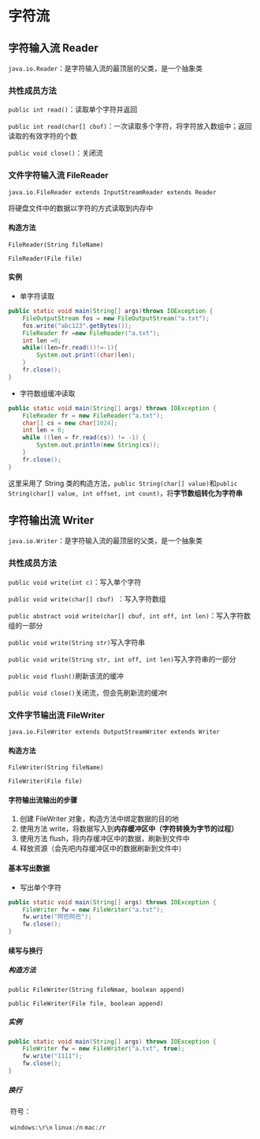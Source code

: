 # 字符流

## 字符输入流 Reader

`java.io.Reader`：是字符输入流的最顶层的父类，是一个抽象类

### 共性成员方法

`public int read()`：读取单个字符并返回

`public int read(char[] cbuf)`：一次读取多个字符，将字符放入数组中；返回读取的有效字符的个数

`public void close()`：关闭流

### 文件字符输入流 FileReader

`java.io.FileReader extends InputStreamReader extends Reader`

将硬盘文件中的数据以字符的方式读取到内存中

#### 构造方法

`FileReader(String fileName)`

`FileReader(File file)`

#### 实例

- 单字符读取

```java
public static void main(String[] args)throws IOException {
    FileOutputStream fos = new FileOutputStream("a.txt");
    fos.write("abc123".getBytes());
    FileReader fr =new FileReader("a.txt");
    int len =0;
    while((len=fr.read())!=-1){
        System.out.print((char)len);
    }
    fr.close();
}
```

- 字符数组缓冲读取

```java
public static void main(String[] args) throws IOException {
    FileReader fr = new FileReader("a.txt");
    char[] cs = new char[1024];
    int len = 0;
    while ((len = fr.read(cs)) != -1) {
        System.out.println(new String(cs));
    }
    fr.close();
}
```

这里采用了 String 类的构造方法，`public String(char[] value)`和`public String(char[] value, int offset, int count)`，将**字节数组转化为字符串**

## 字符输出流 Writer

`java.io.Writer`：是字符输入流的最顶层的父类，是一个抽象类

### 共性成员方法

`public void write(int c)`：写入单个字符

`public void write(char[] cbuf) `：写入字符数组

`public abstract void write(char[] cbuf, int off, int len)`：写入字符数组的一部分

`public void write(String str)`写入字符串

`public void write(String str, int off, int len)`写入字符串的一部分

`public void flush()`刷新该流的缓冲

`public void close()`关闭流，但会先刷新流的缓冲t

### 文件字节输出流 FileWriter

`java.io.FileWriter extends OutputStreamWriter extends Writer`

#### 构造方法

`FileWriter(String fileName)`

`FileWriter(File file)`

#### 字符输出流输出的步骤

1. 创建 FileWriter 对象，构造方法中绑定数据的目的地
2. 使用方法 write，将数据写入到**内存缓冲区中（字符转换为字节的过程）**
3. 使用方法 flush，将内存缓冲区中的数据，刷新到文件中
4. 释放资源（会先吧内存缓冲区中的数据刷新到文件中）

#### 基本写出数据

- 写出单个字符

```java
public static void main(String[] args) throws IOException {
    FileWriter fw = new FileWriter("a.txt");
    fw.write("阿巴阿巴");
    fw.close();
}
```

#### 续写与换行

##### 构造方法

`public FileWriter(String fileNmae, boolean append)`

`public FileWriter(File file, boolean append)`

 ##### 实例

```java
public static void main(String[] args) throws IOException {
    FileWriter fw = new FileWriter("a.txt", true);
    fw.write("1111");
    fw.close();
}
```

##### 换行

​	符号：

​		`windows:\r\n`			`linux:/n`			`mac:/r`

